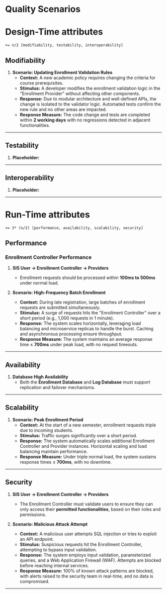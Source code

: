 # **Quality Scenarios**

# Design-Time attributes

    >= n/2 [modifiability, testability, interoperability]

## **Modifiability**

1. **Scenario: Updating Enrollment Validation Rules**
    - **Context:** A new academic policy requires changing the criteria for course prerequisites.
    - **Stimulus:** A developer modifies the enrollment validation logic in the "Enrollment Provider" without affecting other components.
    - **Response:** Due to modular architecture and well-defined APIs, the change is isolated to the validator logic. Automated tests confirm the new rule and no other areas are impacted.
    - **Response Measure:** The code change and tests are completed within **2 working days** with no regressions detected in adjacent functionalities.

---

## **Testability**

1. **Placeholder:**

---

## **Interoperability**

1. **Placeholder:**

---

# Run-Time attributes

    <= 3* (n/2) [performance, availability, scalability, security]

## **Performance**

### **Enrollment Controller Performance**

1. **SIS User → Enrollment Controller → Providers**

    - Enrollment requests should be processed within **100ms to 500ms** under normal load.

2. **Scenario: High-Frequency Batch Enrollment**
    - **Context:** During late registration, large batches of enrollment requests are submitted simultaneously.
    - **Stimulus:** A surge of requests hits the "Enrollment Controller" over a short period (e.g., 1,000 requests in 1 minute).
    - **Response:** The system scales horizontally, leveraging load balancing and microservice replicas to handle the burst. Caching and asynchronous processing ensure throughput.
    - **Response Measure:** The system maintains an average response time ≤ **700ms** under peak load, with no request timeouts.

---

## **Availability**

1. **Database High Availability**
    - Both the **Enrollment Database** and **Log Database** must support replication and failover mechanisms.

---

## **Scalability**

1. **Scenario: Peak Enrollment Period**
    - **Context:** At the start of a new semester, enrollment requests triple due to incoming students.
    - **Stimulus:** Traffic surges significantly over a short period.
    - **Response:** The system automatically scales additional Enrollment Controller and Provider instances. Horizontal scaling and load balancing maintain performance.
    - **Response Measure:** Under triple normal load, the system sustains response times ≤ **700ms**, with no downtime.

---

## **Security**

1. **SIS User → Enrollment Controller → Providers**

    - The Enrollment Controller must validate users to ensure they can only access their **permitted functionalities**, based on their roles and permissions.

2. **Scenario: Malicious Attack Attempt**
    - **Context:** A malicious user attempts SQL injection or tries to exploit an API endpoint.
    - **Stimulus:** Suspicious requests hit the Enrollment Controller, attempting to bypass input validation.
    - **Response:** The system employs input validation, parameterized queries, and a Web Application Firewall (WAF). Attempts are blocked before reaching internal services.
    - **Response Measure:** 100% of known attack patterns are blocked, with alerts raised to the security team in real-time, and no data is compromised.

---
